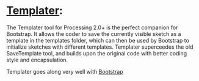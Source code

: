 # [Templater](http://poifox.com/templater):

The Templater tool for Processing 2.0+ is the perfect companion for Bootstrap. It allows the coder to save the currently visible sketch as a template in the templates folder, which can then be used by Bootstrap to initialize sketches with different templates. Templater superceedes the old SaveTemplate tool, and builds upon the original code with better coding style and encapsulation.

Templater goes along very well with [Bootstrap](http://poifox.com/bootstrap)
